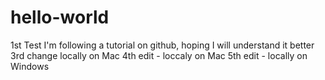 # hello-world
1st Test
I'm following a tutorial on github, hoping I will understand it better
3rd change locally on Mac
4th edit - loccaly on Mac
5th edit - locally on Windows